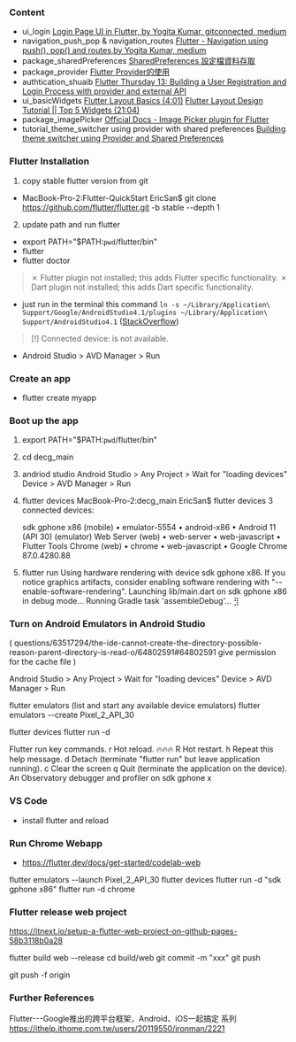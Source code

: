 
### Content
* ui_login [Login Page UI in Flutter, by Yogita Kumar, gitconnected, medium](https://levelup.gitconnected.com/login-page-ui-in-flutter-65210e7a6c90)
* navigation_push_pop & navigation_routes [Flutter - Navigation using push(), pop() and routes,by Yogita Kumar, medium](https://medium.com/faun/flutter-navigation-using-push-pop-and-routes-d49988098efe)
* package_sharedPreferences [SharedPreferences 設定檔資料存取](http://tw-hkt.blogspot.com/2019/08/flutter-sharedpreferences.html)
* package_provider [Flutter Provider的使用](https://segmentfault.com/a/1190000038446714)
* authtication_shuaib [Flutter Thursday 13: Building a User Registration and Login Process with provider and external API](https://medium.com/@afegbua/flutter-thursday-13-building-a-user-registration-and-login-process-with-provider-and-external-api-1bb87811fd1d)
* ui_basicWidgets [Flutter Layout Basics (4:01)](https://www.youtube.com/watch?v=uisLoOmtISk) [Flutter Layout Design Tutorial || Top 5 Widgets (21:04)](https://www.youtube.com/watch?v=-z26yE9g0Hg)
* package_imagePicker [Official Docs - Image Picker plugin for Flutter](https://pub.dev/packages/image_picker)
* tutorial_theme_switcher using provider with shared preferences [Building theme switcher using Provider and Shared Preferences](https://codesource.io/building-theme-switcher-using-provider-and-shared-preferences/)

### Flutter Installation
1. copy stable flutter version from git
- MacBook-Pro-2:Flutter-QuickStart EricSan$ git clone https://github.com/flutter/flutter.git -b stable --depth 1

2. update path and run flutter
- export PATH="$PATH:`pwd`/flutter/bin"
- flutter
- flutter doctor

> ✗ Flutter plugin not installed; this adds Flutter specific functionality.
> ✗ Dart plugin not installed; this adds Dart specific functionality.
- just run in the terminal this command
`ln -s ~/Library/Application\ Support/Google/AndroidStudio4.1/plugins ~/Library/Application\ Support/AndroidStudio4.1` ([StackOverflow](https://stackoverflow.com/questions/51860845/flutter-plugin-not-installed-error-when-running-flutter-doctor))

> [!] Connected device: is not available.
* Android Studio > AVD Manager > Run

### Create an app
- flutter create myapp

### Boot up the app
1. export PATH="$PATH:`pwd`/flutter/bin"
2. cd decg_main
3. andriod studio
    Android Studio > Any Project > Wait for "loading devices"
    Device > AVD Manager > Run
4. flutter devices 
    MacBook-Pro-2:decg_main EricSan$ flutter devices
    3 connected devices:

    sdk gphone x86 (mobile) • emulator-5554 • android-x86    • Android 11 (API 30) (emulator)
    Web Server (web)        • web-server    • web-javascript • Flutter Tools
    Chrome (web)            • chrome        • web-javascript • Google Chrome 87.0.4280.88
5. flutter run
    Using hardware rendering with device sdk gphone x86. If you notice graphics artifacts, consider enabling software rendering with
    "--enable-software-rendering".
    Launching lib/main.dart on sdk gphone x86 in debug mode...
    Running Gradle task 'assembleDebug'...                                 ⣻

### Turn on Android Emulators in Android Studio 
(
    <problem with running android studio>
    questions/63517294/the-ide-cannot-create-the-directory-possible-reason-parent-directory-is-read-o/64802591#64802591
    give permission for the cache file
)

Android Studio > Any Project > Wait for "loading devices"
Device > AVD Manager > Run

flutter emulators (list and start any available device emulators)
flutter emulators --create Pixel_2_API_30

flutter devices
flutter run -d <device name>

Flutter run key commands.
r Hot reload. 🔥🔥🔥
R Hot restart.
h Repeat this help message.
d Detach (terminate "flutter run" but leave application running).
c Clear the screen
q Quit (terminate the application on the device).
An Observatory debugger and profiler on sdk gphone x

### VS Code
- install flutter and reload

### Run Chrome Webapp
- https://flutter.dev/docs/get-started/codelab-web

flutter emulators --launch  Pixel_2_API_30
flutter devices
flutter run -d "sdk gphone x86"
flutter run -d chrome


### Flutter release web project
https://itnext.io/setup-a-flutter-web-project-on-github-pages-58b3118b0a28

flutter build web --release
cd build/web
git commit -m "xxx"
git push

git push -f origin

### Further References
Flutter---Google推出的跨平台框架，Android、iOS一起搞定 系列
https://ithelp.ithome.com.tw/users/20119550/ironman/2221